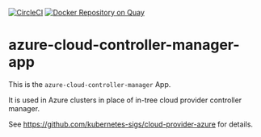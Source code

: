 [![CircleCI](https://circleci.com/gh/giantswarm/azure-cloud-node-manager-app/tree/main.svg?style=svg)](https://circleci.com/gh/giantswarm/azure-cloud-node-manager-app/tree/main) [![Docker Repository on Quay](https://quay.io/repository/giantswarm/azure-cloud-controller-manager/status "Docker Repository on Quay")](https://quay.io/repository/giantswarm/azure-cloud-controller-manager)

# azure-cloud-controller-manager-app

This is the `azure-cloud-controller-manager` App.

It is used in Azure clusters in place of in-tree cloud provider controller manager.

See https://github.com/kubernetes-sigs/cloud-provider-azure for details.

